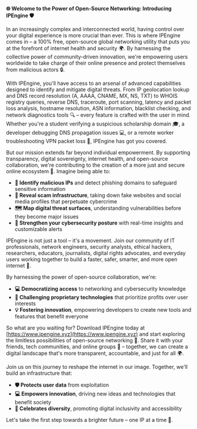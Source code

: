 **🌐 Welcome to the Power of Open-Source Networking: Introducing IPEngine 🛡️**

In an increasingly complex and interconnected world, having control over your digital experience is more crucial than ever. This is where IPEngine comes in – a 100% free, open-source global networking utility that puts you at the forefront of internet health and security 🌍. By harnessing the collective power of community-driven innovation, we're empowering users worldwide to take charge of their online presence and protect themselves from malicious actors 🔒.

With IPEngine, you'll have access to an arsenal of advanced capabilities designed to identify and mitigate digital threats. From IP geolocation lookup and DNS record resolution (A, AAAA, CNAME, MX, NS, TXT) to WHOIS registry queries, reverse DNS, traceroute, port scanning, latency and packet loss analysis, hostname resolution, ASN information, blacklist checking, and network diagnostics tools 🔍 – every feature is crafted with the user in mind. Whether you're a student verifying a suspicious scholarship domain 🎓, a developer debugging DNS propagation issues 💻, or a remote worker troubleshooting VPN packet loss 🌴, IPEngine has got you covered.

But our mission extends far beyond individual empowerment. By supporting transparency, digital sovereignty, internet health, and open-source collaboration, we're contributing to the creation of a more just and secure online ecosystem 📡. Imagine being able to:

* **🚀 Identify malicious IPs** and detect phishing domains to safeguard sensitive information
* **👮 Reveal scam infrastructure**, taking down fake websites and social media profiles that perpetuate cybercrime
* **🗺️ Map digital threat surfaces**, understanding vulnerabilities before they become major issues
* **💪 Strengthen your cybersecurity posture** with real-time insights and customizable alerts

IPEngine is not just a tool – it's a movement. Join our community of IT professionals, network engineers, security analysts, ethical hackers, researchers, educators, journalists, digital rights advocates, and everyday users working together to build a faster, safer, smarter, and more open internet 🌈.

By harnessing the power of open-source collaboration, we're:

* **💻 Democratizing access** to networking and cybersecurity knowledge
* **🚫 Challenging proprietary technologies** that prioritize profits over user interests
* **💡 Fostering innovation**, empowering developers to create new tools and features that benefit everyone

So what are you waiting for? Download IPEngine today at [https://www.ipengine.xyz](https://www.ipengine.xyz) and start exploring the limitless possibilities of open-source networking 🔗. Share it with your friends, tech communities, and online groups 🤝 – together, we can create a digital landscape that's more transparent, accountable, and just for all 🌍.

Join us on this journey to reshape the internet in our image. Together, we'll build an infrastructure that:

* **🛡️ Protects user data** from exploitation
* **💻 Empowers innovation**, driving new ideas and technologies that benefit society
* **🌈 Celebrates diversity**, promoting digital inclusivity and accessibility

Let's take the first step towards a brighter future – one IP at a time 🔑.